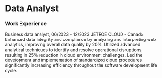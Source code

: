 # Data Analyst

### Work Experience
Business data analyst, 06/2023 - 12/2023
JETROE CLOUD - Canada
Enhanced data integrity and compliance by analyzing and interpreting web analytics, improving overall
data quality by 20%.
Utilized advanced analytical techniques to identify and resolve operational disruptions, resulting in 25%
reduction in cloud environment challenges.
Led the development and implementation of standardized cloud procedures, significantly increasing
efficiency throughout the software development life cycle.
